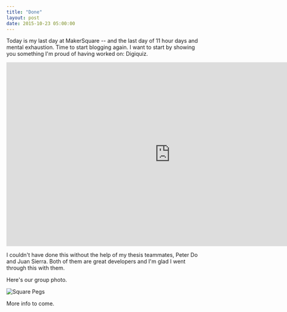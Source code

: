 ```yaml
---
title: "Done"
layout: post
date: 2015-10-23 05:00:00
---
```



Today is my last day at MakerSquare -- and the last day of 11 hour days and mental exhaustion.  Time to start blogging again.  I want to start by showing you something I'm proud of having worked on: Digiquiz.

<iframe style="text-align:center; margin:auto;" width="853" height="480" src="https://www.youtube.com/embed/djVlG4gGOp4?rel=0" frameborder="0" allowfullscreen></iframe>

I couldn't have done this without the help of my thesis teammates, Peter Do and Juan Sierra.  Both of them are great developers and I'm glad I went through this with them. 

Here's our group photo. 

![Square Pegs](http://i.imgur.com/ebEETix.jpg)

More info to come. 